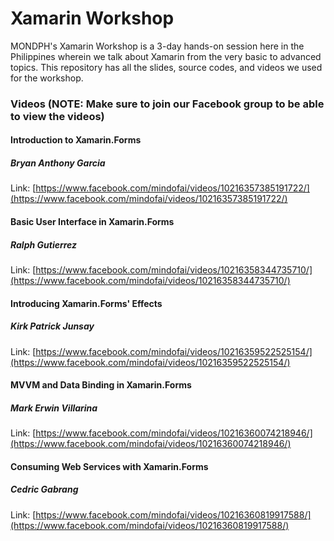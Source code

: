 # Xamarin Workshop
 MONDPH's Xamarin Workshop is a 3-day hands-on session here in the Philippines wherein we talk about Xamarin from the very basic to advanced topics. This repository has all the slides, source codes, and videos we used for the workshop.

### Videos (NOTE: Make sure to join our Facebook group to be able to view the videos)

#### Introduction to Xamarin.Forms 
##### Bryan Anthony Garcia

Link: [https://www.facebook.com/mindofai/videos/10216357385191722/](https://www.facebook.com/mindofai/videos/10216357385191722/)


#### Basic User Interface in Xamarin.Forms 
##### Ralph Gutierrez

Link: [https://www.facebook.com/mindofai/videos/10216358344735710/](https://www.facebook.com/mindofai/videos/10216358344735710/)


#### Introducing Xamarin.Forms' Effects
##### Kirk Patrick Junsay

Link: [https://www.facebook.com/mindofai/videos/10216359522525154/](https://www.facebook.com/mindofai/videos/10216359522525154/)

#### MVVM and Data Binding in Xamarin.Forms
##### Mark Erwin Villarina

Link: [https://www.facebook.com/mindofai/videos/10216360074218946/](https://www.facebook.com/mindofai/videos/10216360074218946/)


#### Consuming Web Services with Xamarin.Forms
##### Cedric Gabrang

Link: [https://www.facebook.com/mindofai/videos/10216360819917588/](https://www.facebook.com/mindofai/videos/10216360819917588/)
